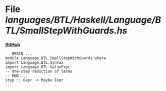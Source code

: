 # File _languages/BTL/Haskell/Language/BTL/SmallStepWithGuards.hs_
**[GitHub](https://github.com/softlang/yas/blob/master/languages/BTL/Haskell/Language/BTL/SmallStepWithGuards.hs)**
```
-- BEGIN ...
module Language.BTL.SmallStepWithGuards where
import Language.BTL.Syntax
import Language.BTL.ValueExpr
-- One-step reduction of terms
-- END ...
step :: Expr -> Maybe Expr
...
```
